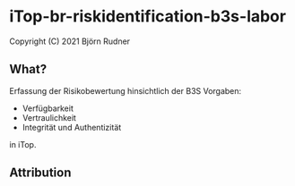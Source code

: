 # iTop-br-riskidentification-b3s-labor

Copyright (C) 2021 Björn Rudner

## What?

Erfassung der Risikobewertung hinsichtlich der B3S Vorgaben:

* Verfügbarkeit
* Vertraulichkeit
* Integrität und Authentizität

in iTop.

## Attribution
